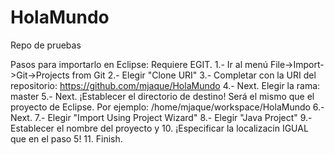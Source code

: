 # HolaMundo
Repo de pruebas

Pasos para importarlo en Eclipse:
Requiere EGIT.
1.- Ir al menú File->Import->Git->Projects from Git
2.- Elegir "Clone URI"
3.- Completar con la URI del repositorio: https://github.com/mjaque/HolaMundo
4.- Next. Elegir la rama: master
5.- Next. ¡Establecer el directorio de destino! Será el mismo que el proyecto de Eclipse.
  Por ejemplo: /home/mjaque/workspace/HolaMundo
6.- Next. 
7.- Elegir "Import Using Project Wizard"
8.- Elegir "Java Project"
9.- Establecer el nombre del proyecto y
10. ¡Especificar la localizacin IGUAL que en el paso 5!
11. Finish.
